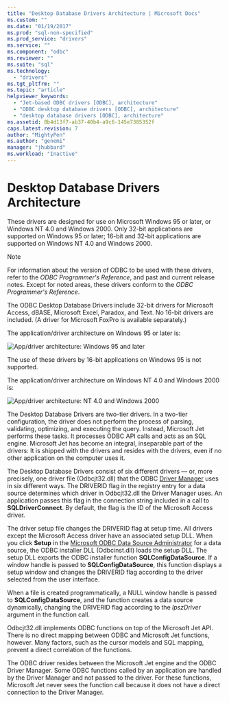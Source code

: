 ```yaml
---
title: "Desktop Database Drivers Architecture | Microsoft Docs"
ms.custom: ""
ms.date: "01/19/2017"
ms.prod: "sql-non-specified"
ms.prod_service: "drivers"
ms.service: ""
ms.component: "odbc"
ms.reviewer: ""
ms.suite: "sql"
ms.technology: 
  - "drivers"
ms.tgt_pltfrm: ""
ms.topic: "article"
helpviewer_keywords: 
  - "Jet-based ODBC drivers [ODBC], architecture"
  - "ODBC desktop database drivers [ODBC], architecture"
  - "desktop database drivers [ODBC], architecture"
ms.assetid: 8b4d13f7-ab37-40b4-a9c6-145e7385352f
caps.latest.revision: 7
author: "MightyPen"
ms.author: "genemi"
manager: "jhubbard"
ms.workload: "Inactive"
---
```

# Desktop Database Drivers Architecture
These drivers are designed for use on Microsoft Windows 95 or later, or Windows NT 4.0 and Windows 2000. Only 32-bit applications are supported on Windows 95 or later; 16-bit and 32-bit applications are supported on Windows NT 4.0 and Windows 2000.  
  
> [!NOTE]  
>  For information about the version of ODBC to be used with these drivers, refer to the *ODBC Programmer's Reference*, and past and current release notes. Except for noted areas, these drivers conform to the *ODBC Programmer's Reference*.  
  
 The ODBC Desktop Database Drivers include 32-bit drivers for Microsoft Access, dBASE, Microsoft Excel, Paradox, and Text. No 16-bit drivers are included. (A driver for Microsoft FoxPro is available separately.)  
  
 The application/driver architecture on Windows 95 or later is:  
  
 ![App&#47;driver architecture: Windows 95 and later](../../odbc/microsoft/media/odbcjetarch1.gif "ODBCJetArch1")  
  
 The use of these drivers by 16-bit applications on Windows 95 is not supported.  
  
 The application/driver architecture on Windows NT 4.0 and Windows 2000 is:  
  
 ![App&#47;driver architecture: NT 4.0 and Windows 2000](../../odbc/microsoft/media/odbcjetarch2.gif "ODBCJetArch2")  
  
 The Desktop Database Drivers are two-tier drivers. In a two-tier configuration, the driver does not perform the process of parsing, validating, optimizing, and executing the query. Instead, Microsoft Jet performs these tasks. It processes ODBC API calls and acts as an SQL engine. Microsoft Jet has become an integral, inseparable part of the drivers: It is shipped with the drivers and resides with the drivers, even if no other application on the computer uses it.  
  
 The Desktop Database Drivers consist of six different drivers — or, more precisely, one driver file (Odbcjt32.dll) that the ODBC [Driver Manager](../../odbc/reference/the-driver-manager.md) uses in six different ways. The DRIVERID flag in the registry entry for a data source determines which driver in Odbcjt32.dll the Driver Manager uses. An application passes this flag in the connection string included in a call to **SQLDriverConnect**. By default, the flag is the ID of the Microsoft Access driver.  
  
 The driver setup file changes the DRIVERID flag at setup time. All drivers except the Microsoft Access driver have an associated setup DLL. When you click **Setup** in the [Microsoft ODBC Data Source Administrator](../../odbc/admin/odbc-data-source-administrator.md) for a data source, the ODBC installer DLL (Odbcinst.dll) loads the setup DLL. The setup DLL exports the ODBC installer function **SQLConfigDataSource**. If a window handle is passed to **SQLConfigDataSource**, this function displays a setup window and changes the DRIVERID flag according to the driver selected from the user interface.  
  
 When a file is created programmatically, a NULL window handle is passed to **SQLConfigDataSource**, and the function creates a data source dynamically, changing the DRIVERID flag according to the *lpszDriver* argument in the function call.  
  
 Odbcjt32.dll implements ODBC functions on top of the Microsoft Jet API. There is no direct mapping between ODBC and Microsoft Jet functions, however. Many factors, such as the cursor models and SQL mapping, prevent a direct correlation of the functions.  
  
 The ODBC driver resides between the Microsoft Jet engine and the ODBC Driver Manager. Some ODBC functions called by an application are handled by the Driver Manager and not passed to the driver. For these functions, Microsoft Jet never sees the function call because it does not have a direct connection to the Driver Manager.
